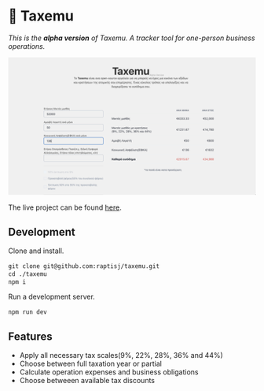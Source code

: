 
# 🧮 Taxemu

_This is the **alpha version** of Taxemu. A tracker tool for one-person business operations._


![Screenshot](./assets/home-v0.png)


The live project can be found [here](https://taxemu.vercel.app/).


## Development 

Clone and install.
```
git clone git@github.com:raptisj/taxemu.git
cd ./taxemu
npm i
```

Run a development server.
```
npm run dev
```

## Features
- Apply all necessary tax scales(9%, 22%, 28%, 36% and 44%)
- Choose between full taxation year or partial
- Calculate operation expenses and business obligations
- Choose betweeen available tax discounts